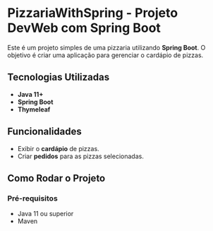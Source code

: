 # PizzariaWithSpring - Projeto DevWeb com Spring Boot

Este é um projeto simples de uma pizzaria utilizando **Spring Boot**. O objetivo é criar uma aplicação para gerenciar o cardápio de pizzas.
## Tecnologias Utilizadas

- **Java 11+**
- **Spring Boot**
- **Thymeleaf** 

## Funcionalidades

- Exibir o **cardápio** de pizzas.
- Criar **pedidos** para as pizzas selecionadas.

## Como Rodar o Projeto

### Pré-requisitos

- Java 11 ou superior
- Maven
